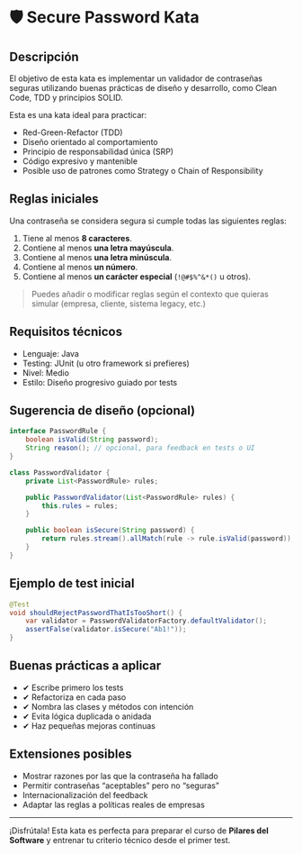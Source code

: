 # 🛡️ Secure Password Kata

## Descripción

El objetivo de esta kata es implementar un validador de contraseñas seguras utilizando buenas prácticas de diseño y desarrollo, como Clean Code, TDD y principios SOLID.

Esta es una kata ideal para practicar:

- Red-Green-Refactor (TDD)
- Diseño orientado al comportamiento
- Principio de responsabilidad única (SRP)
- Código expresivo y mantenible
- Posible uso de patrones como Strategy o Chain of Responsibility

## Reglas iniciales

Una contraseña se considera segura si cumple todas las siguientes reglas:

1. Tiene al menos **8 caracteres**.
2. Contiene al menos **una letra mayúscula**.
3. Contiene al menos **una letra minúscula**.
4. Contiene al menos **un número**.
5. Contiene al menos **un carácter especial** (`!@#$%^&*()` u otros).

> Puedes añadir o modificar reglas según el contexto que quieras simular (empresa, cliente, sistema legacy, etc.)

## Requisitos técnicos

- Lenguaje: Java
- Testing: JUnit (u otro framework si prefieres)
- Nivel: Medio
- Estilo: Diseño progresivo guiado por tests

## Sugerencia de diseño (opcional)

```java
interface PasswordRule {
    boolean isValid(String password);
    String reason(); // opcional, para feedback en tests o UI
}
```

```java
class PasswordValidator {
    private List<PasswordRule> rules;

    public PasswordValidator(List<PasswordRule> rules) {
        this.rules = rules;
    }

    public boolean isSecure(String password) {
        return rules.stream().allMatch(rule -> rule.isValid(password));
    }
}
```

## Ejemplo de test inicial

```java
@Test
void shouldRejectPasswordThatIsTooShort() {
    var validator = PasswordValidatorFactory.defaultValidator();
    assertFalse(validator.isSecure("Ab1!"));
}
```

## Buenas prácticas a aplicar

- ✔ Escribe primero los tests
- ✔ Refactoriza en cada paso
- ✔ Nombra las clases y métodos con intención
- ✔ Evita lógica duplicada o anidada
- ✔ Haz pequeñas mejoras continuas

## Extensiones posibles

- Mostrar razones por las que la contraseña ha fallado
- Permitir contraseñas “aceptables” pero no “seguras”
- Internacionalización del feedback
- Adaptar las reglas a políticas reales de empresas

---

¡Disfrútala! Esta kata es perfecta para preparar el curso de **Pilares del Software** y entrenar tu criterio técnico desde el primer test.
